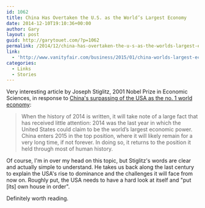 ```yaml
---
id: 1062
title: China Has Overtaken the U.S. as the World’s Largest Economy
date: 2014-12-10T19:10:36+00:00
author: Gary
layout: post
guid: http://garytouet.com/?p=1062
permalink: /2014/12/china-has-overtaken-the-u-s-as-the-worlds-largest-economy/
link:
  - 'http://www.vanityfair.com/business/2015/01/china-worlds-largest-economy?lang=en&utm_campaign=10today&flab_cell_id=2&flab_experiment_id=19&uid=25338629&utm_content=article&utm_source=email&part=s1&utm_medium=10today.1209&position=2&china_variant=False#'
categories:
  - Links
  - Stories
---
```


Very interesting article by Joseph Stiglitz, 2001 Nobel Prize in Economic Sciences, in response to <a href="http://www.forbes.com/sites/timworstall/2014/12/07/chinas-now-the-world-number-one-economy-and-it-doesnt-matter-a-darn/" title="China's Now The World Number One Economy And It Doesn't Matter A Darn">China's surpassing of the USA as the no. 1 world economy</a>:
<blockquote>When the history of 2014 is written, it will take note of a large fact that has received little attention: 2014 was the last year in which the United States could claim to be the world’s largest economic power. China enters 2015 in the top position, where it will likely remain for a very long time, if not forever. In doing so, it returns to the position it held through most of human history.</blockquote>

Of course, I'm in over my head on this topic, but Stiglitz's words are clear and actually simple to understand. He takes us back along the last century to explain the USA's rise to dominance and the challenges it will face from now on. Roughly put, the USA needs to have a hard look at itself and "put [its] own house in order".

Definitely worth reading.

